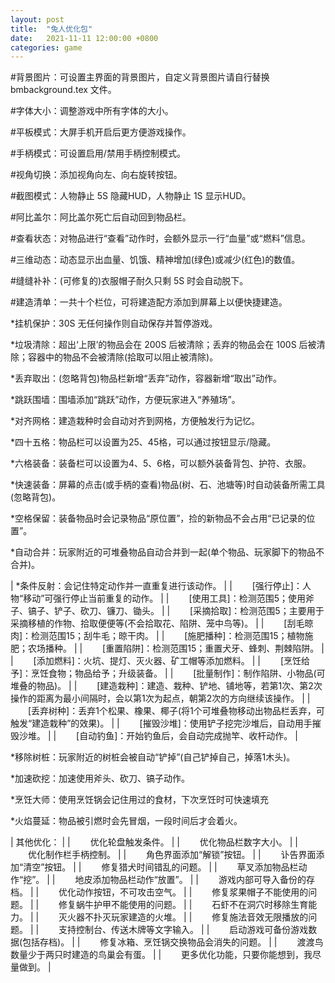 ```yaml
---
layout: post
title:  "兔人优化包"
date:   2021-11-11 12:00:00 +0800
categories: game
---
```



 \#背景图片：可设置主界面的背景图片，自定义背景图片请自行替换 bmbackground.tex 文件。   
  
 \#字体大小：调整游戏中所有字体的大小。   
  
 \#平板模式：大屏手机开启后更方便游戏操作。   
 
 \#手柄模式：可设置启用/禁用手柄控制模式。   
  
 \#视角切换：添加视角向左、向右旋转按钮。   
  
 \#截图模式：人物静止 5S 隐藏HUD，人物静止 1S 显示HUD。   
  
 \#阿比盖尔：阿比盖尔死亡后自动回到物品栏。   

 \#查看状态：对物品进行“查看”动作时，会额外显示一行“血量”或“燃料”信息。  
  
 \#三维动态：动态显示出血量、饥饿、精神增加(绿色)或减少(红色)的数值。   
  
 \#缝缝补补：(可修复的)衣服帽子耐久只剩 5S 时会自动脱下。   
 
 \#建造清单：一共十个栏位，可将建造配方添加到屏幕上以便快捷建造。
  
 \*挂机保护：30S 无任何操作则自动保存并暂停游戏。   
  
 \*垃圾清除：超出‘上限’的物品会在 200S 后被清除；丢弃的物品会在 100S 后被清除；容器中的物品不会被清除(拾取可以阻止被清除)。   

 \*丢弃取出：(忽略背包)物品栏新增“丢弃”动作，容器新增“取出”动作。  
  
 \*跳跃围墙：围墙添加“跳跃”动作，方便玩家进入“养殖场”。   
  
 \*对齐网格：建造栽种时会自动对齐到网格，方便触发行为记忆。   
  
 \*四十五格：物品栏可以设置为25、45格，可以通过按钮显示/隐藏。   
  
 \*六格装备：装备栏可以设置为4、5、6格，可以额外装备背包、护符、衣服。   
  
 \*快速装备：屏幕的点击(或手柄的查看)物品(树、石、池塘等)时自动装备所需工具(忽略背包)。   
  
 \*空格保留：装备物品时会记录物品“原位置”，捡的新物品不会占用“已记录的位置”。   
  
 \*自动合并：玩家附近的可堆叠物品自动合并到一起(单个物品、玩家脚下的物品不合并)。   
  
| \*条件反射：会记住特定动作并一直重复进行该动作。   |
| 　　[强行停止]：人物“移动”可强行停止当前重复的动作。   |
| 　　[使用工具]：检测范围5；使用斧子、镐子、铲子、砍刀、镰刀、锄头。   |
| 　　[采摘拾取]：检测范围5；主要用于采摘移植的作物、拾取便便等(不会拾取花、陷阱、笼中鸟等)。   |
| 　　[刮毛晾肉]：检测范围15；刮牛毛；晾干肉。   |
| 　　[施肥播种]：检测范围15；植物施肥；农场播种。   |
| 　　[重置陷阱]：检测范围15；重置犬牙、蜂刺、荆棘陷阱。   |
| 　　[添加燃料]：火坑、提灯、灭火器、矿工帽等添加燃料。   |
| 　　[烹饪给予]：烹饪食物；物品给予；升级装备。   |
| 　　[批量制作]：制作陷阱、小物品(可堆叠的物品)。   |
| 　　[建造栽种]：建造、栽种、铲地、铺地等，若第1次、第2次操作的距离为最小间隔时，会以第1次为起点，朝第2次的方向继续该操作。   |
| 　　[丢弃树种]：丢弃1个松果、橡果、椰子(将1个可堆叠物移动出物品栏丢弃，可触发“建造栽种”的效果)。   |
| 　　[摧毁沙堆]：使用铲子挖完沙堆后，自动用手摧毁沙堆。   |
| 　　[自动钓鱼]：开始钓鱼后，会自动完成抛竿、收杆动作。   |
  
 \*移除树桩：玩家附近的树桩会被自动“铲掉”(自己铲掉自己，掉落1木头)。   
  
 \*加速砍挖：加速使用斧头、砍刀、镐子动作。   
  
 \*烹饪大师：使用烹饪锅会记住用过的食材，下次烹饪时可快速填充   
  
 \*火焰蔓延：物品被引燃时会先冒烟，一段时间后才会着火。 
  
| 其他优化：   |
| 　　优化轮盘触发条件。   |
| 　　优化物品栏数字大小。   |
| 　　优化制作栏手柄控制。   |
| 　　角色界面添加“解锁”按钮。   |
| 　　讣告界面添加“清空”按钮。   |
| 　　修复猎犬时间错乱的问题。   |
| 　　草叉添加物品栏动作“挖”。   |
| 　　地皮添加物品栏动作“放置”。   |
| 　　游戏内部可导入备份的存档。   |
| 　　优化动作按钮，不可攻击空气。   |
| 　　修复浆果帽子不能使用的问题。   |
| 　　修复蜗牛护甲不能使用的问题。   |
| 　　石虾不在洞穴时移除生育能力。   |
| 　　灭火器不扑灭玩家建造的火堆。   |
| 　　修复施法音效无限播放的问题。   |
| 　　支持控制台、传送木牌等文字输入。   |
| 　　启动游戏可备份游戏数据(包括存档)。   |
| 　　修复冰箱、烹饪锅交换物品会消失的问题。   |
| 　　渡渡鸟数量少于两只时建造的鸟巢会有蛋。   |
| 　　更多优化功能，只要你能想到，我尽量做到。   |
